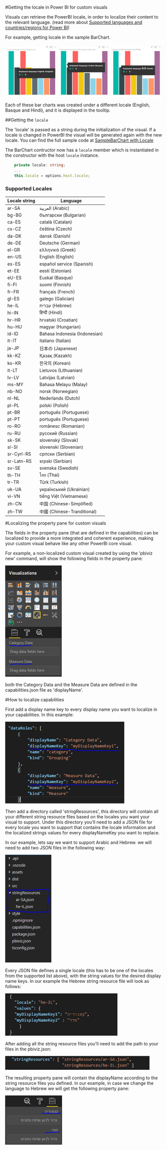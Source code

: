 #Getting the locale in Power BI for custom visuals 

Visuals can retrieve the PowerBI locale, in order to localize their content to the relevant language.
(read more about [Supported languages and countries/regions for Power BI](https://powerbi.microsoft.com/en-us/documentation/powerbi-supported-languages/))

For example, getting locale in the sample BarChart.

![Sample BarChart with Locale](../images/LocaleInSampleBarChart.png)

Each of these bar charts was created under a different locale (English, Basque and Hindi), and it is displayed in the tooltip.

##Getting the `locale`

The 'locale' is passed as a string during the initialization of the visual. If a locale is changed in PowerBI the visual will be generated again with the new locale.
You can find the full sample code at [SampleBarChart with Locale](https://github.com/Microsoft/PowerBI-visuals-sampleBarChart/commit/388670c71a873bf7412e771164ea3cbb8522a63e)

The BarChart contructor now has a `locale` member which is instantiated in the constructor with the host `locale` instance.

```typescript
    private locale: string;
    ...
    this.locale = options.host.locale;
```

### Supported Locales
Locale string | Language
--------------|----------------------
ar-SA | العربية (Arabic)
bg-BG | български (Bulgarian)
ca-ES | català (Catalan)
cs-CZ | čeština (Czech)
da-DK | dansk (Danish)
de-DE | Deutsche (German)
el-GR | ελληνικά (Greek)
en-US | English (English)
es-ES | español service (Spanish)
et-EE | eesti (Estonian)
eU-ES | Euskal (Basque)
fi-FI | suomi (Finnish)
fr-FR | français (French)
gl-ES | galego (Galician)
he-IL | עברית (Hebrew)
hi-IN | हिन्दी (Hindi)
hr-HR | hrvatski (Croatian)
hu-HU | magyar (Hungarian)
id-ID | Bahasa Indonesia (Indonesian)
it-IT | italiano (Italian)
ja-JP | 日本の (Japanese)
kk-KZ | Қазақ (Kazakh)
ko-KR | 한국의 (Korean)
it-LT | Lietuvos (Lithuanian)
lv-LV | Latvijas (Latvian)
ms-MY | Bahasa Melayu (Malay)
nb-NO | norsk (Norwegian)
nl-NL | Nederlands (Dutch)
pl-PL | polski (Polish)
pt-BR | português (Portuguese)
pt-PT | português (Portuguese)
ro-RO | românesc (Romanian)
ru-RU | русский (Russian)
sk-SK | slovenský (Slovak)
sl-SI | slovenski (Slovenian)
sr-Cyrl-RS | српски (Serbian)
sr-Latn-RS | srpski (Serbian)
sv-SE | svenska (Swedish)
th-TH | ไทย (Thai)
tr-TR | Türk (Turkish)
uk-UA | український (Ukrainian)
vi-VN | tiếng Việt (Vietnamese)
zh-CN | 中国 (Chinese-Simplified)
zh-TW | 中國 (Chinese-Tranditional)

#Localizing the property pane for custom visuals

The fields in the property pane (that are defined in the capabilities) can be localized to provide a more integrated and coherent experience, making your custom visual behave like any other PowerBI core visual.

For example, a non-localized custom visual created by using the 'pbiviz new' command,
will show the following fields in the property pane:

![not Localized Property Pane](../images/notLocalizedPropertyPane.png)

both the Category Data and the Measure Data are defined in the capabilities.json file as 'displayName'.



#How to localize capabilities

First add a display name key to every display name you want to localize in your capabilities.
In this example:

![Adding Display Name Keys](../images/displayNameKey.png)

Then add a directory called 'stringResources', this directory will contain all your different string resource files based on the locales you want your visual to support.
Under this directory you'll need to add a JSON file for every locale you want to support that contains the locale information and the localized strings values for every displayNameKey you want to replace.

In our example, lets say we want to support Arabic and Hebrew.
we will need to add two JSON files in the following way:

![Adding String Resources](../images/stringResourcesFiles.png)

Every JSON file defines a single locale (this has to be one of the locales from the supported list above),
with the string values for the desired display name keys.
In our example the Hebrew string resource file will look as follows:

![Hebrew String Resource](../images/hebrewStringResource.png)

After adding all the string resource files you'll need to add the path to your files in the pbiviz.json:

![Adding StringResources Paths](../images/stringResourcePath.png)

The resulting property pane will contain the displayName according to the string resource files you defined.
In our example, in case we change the language to Hebrew we will get the following property pane:

![Localized Property Pane](../images/localizedPropertyPane.png)
